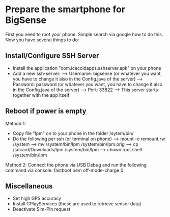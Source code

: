 # Prepare the smartphone for BigSense
First you need to root your phone. Simple search via google how to do this. Now you have several things to do:

## Install/Configure SSH Server
- Install the application "com.icecoldapps.sshserver.apk" on your phone
- Add a new ssh-server:
--> Username: bigsense (or whatever you want, you have to change it also in the Config.java of the server)
--> Password: password (or whatever you want, you have to change it also in the Config.java of the server)
--> Port: 33822
--> This server starts together with the app itself

## Reboot if power is empty
Method 1:
- Copy file "lpm" on to your phone in the folder /sytem/bin/
- Do the following per ssh (or terminal on phone)
--> mount -o remount,rw /system
--> mv /system/bin/lpm /system/bin/lpm.orig
--> cp /sdcard/Downloads/lpm /system/bin/lpm
--> chown root.shell /system/bin/lpm

Method 2:
Connect the phone via USB Debug and run the following command via console: fastboot oem off-mode-charge 0

## Miscellaneous
- Set high GPS accuracy
- Install GPlayServices (these are used to retrieve sensor data)
- Deactivate Sim-Pin request